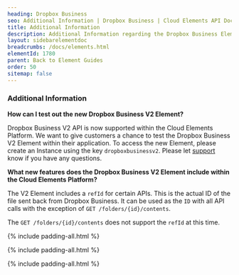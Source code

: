 ```yaml
---
heading: Dropbox Business
seo: Additional Information | Dropbox Business | Cloud Elements API Docs
title: Additional Information
description: Additional Information regarding the Dropbox Business Element.
layout: sidebarelementdoc
breadcrumbs: /docs/elements.html
elementId: 1780
parent: Back to Element Guides
order: 50
sitemap: false
---
```


### Additional Information

__How can I test out the new Dropbox Business V2 Element?__

Dropbox Business V2 API is now supported within the Cloud Elements Platform.  We want to give customers a chance to test the Dropbox Business V2 Element within their application.  To access the new Element, please create an Instance using the key `dropboxbusinessv2`.  Please let [support](mailto:support@cloud-elements.com) know if you have any questions.

__What new features does the Dropbox Business V2 Element include within the Cloud Elements Platform?__

The V2 Element includes a `refId` for certain APIs.  This is the actual ID of the file sent back from Dropbox Business.  It can be used as the `ID` with all API calls with the exception of `GET /folders/{id}/contents`.

The `GET /folders/{id}/contents` does not support the `refId` at this time.

{% include padding-all.html %}

{% include padding-all.html %}

{% include padding-all.html %}
